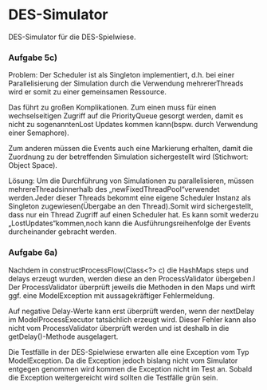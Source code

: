# DES-Simulator

DES-Simulator für die DES-Spielwiese.

### Aufgabe 5c)<br>
Problem: Der Scheduler ist als Singleton implementiert, d.h. bei einer Parallelisierung der Simulation durch die Verwendung mehrererThreads wird er somit zu einer gemeinsamen Ressource.

Das führt zu großen Komplikationen. Zum einen muss für einen wechselseitigen Zugriff auf die PriorityQueue gesorgt werden, damit es nicht zu sogenanntenLost Updates kommen kann(bspw. durch Verwendung einer Semaphore).

Zum anderen müssen die Events auch eine Markierung erhalten, damit die Zuordnung zu der betreffenden Simulation sichergestellt wird (Stichwort: Object Space).

Lösung: Um die Durchführung von Simulationen zu parallelisieren, müssen mehrereThreadsinnerhalb des „newFixedThreadPool“verwendet werden.Jeder dieser Threads bekommt eine eigene Scheduler Instanz als Singleton zugewiesen(Übergabe an den Thread).Somit wird sichergestellt, dass nur ein Thread Zugriff auf einen Scheduler hat. Es kann somit wederzu „LostUpdates“kommen,noch kann die Ausführungsreihenfolge der Events durcheinander gebracht werden.

### Aufgabe 6a)<br>
Nachdem in constructProcessFlow(Class<?> c) die HashMaps steps und delays erzeugt wurden, werden diese an den ProcessValidator übergeben.l
Der ProcessValidator überprüft jeweils die Methoden in den Maps und wirft ggf. eine ModelException mit aussagekräftiger Fehlermeldung.

Auf negative Delay-Werte kann erst überprüft werden, wenn der nextDelay im ModelProcessExecutor tatsächlich erzeugt wird. Dieser Fehler kann
also nicht vom ProcessValidator überprüft werden und ist deshalb in die getDelay()-Methode ausgelagert.

Die Testfälle in der DES-Spielwiese erwarten alle eine Exception vom Typ ModelException. Da die Exception jedoch bislang nicht vom Simulator entgegen genommen wird kommen die Exception nicht im Test an. Sobald die Exception weitergereicht wird sollten die Testfälle grün sein.
